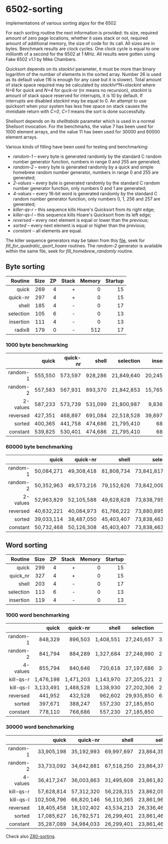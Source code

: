 # 6502-sorting
implementations of various sorting algos for the 6502

For each sorting routine the next information is provided:  its size, required amount of zero page locations, whether it uses stack or not, required amount of additional memory, the size of code for its call.  All sizes are in bytes.  Benchmark results are clock cycles.  One clock cycle is equal to one millionth of a second for the 6502 at 1 MHz.  All results were gotten using Fake 6502 v1.1 by Mike Chambers.

Quicksort depends on its *stacklvl* parameter, it must be more than binary logarithm of the number of elements in the sorted array.  Number 26 is used as its default value (16 is enough for any case but it is slower).  Total amount of stack space required may be calculated by *stacklvl\*N*+*stackint* where *N=6* for *quick* and *N=4* for *quck-nr* (nr means no recursion), *stackint* is amount of stack space reserved for interrupts, it is 10 by default.  If interrupts are disabled *stackint* may be equal to 0.  An attempt to use quicksort when your system has less free space on stack causes the immidiate return with *C=0*, *C=1* means the sort is done successfully.

Shellsort depends on its *shelltabidx* parameter which is used in a normal Shellsort invocation.  For the benchmarks, the value 7 has been used for 1000 element arrays, and the value 11 has been used for 30000 and 60000 element arrays.

Various kinds of filling have been used for testing and benchmarking:
  * *random-1* &ndash; every byte is generated randomly by the standard C random number generator function, numbers in range 0 and 255 are generated;
  * *random-2* &ndash; every byte is generated randomly by a quick and simple homebrew random number generator, numbers in range 0 and 255 are generated;
  * *2-values* &ndash; every byte is generated randomly by the standard C random number generator function, only numbers 0 and 1 are generated;
  * *4-values* &ndash; every 16-bit word is generated randomly by the standard C random number generator function, only numbers 0, 1, 256 and 257 are generated;
  * *killer-qs-r* &ndash; this sequence kills Hoare's Quicksort from its right edge;
  * *killer-qs-l* &ndash; this sequence kills Hoare's Quicksort from its left edge;
  * *reversed* &ndash; every next element is equal or lower than the previous;
  * *sorted* &ndash; every next element is equal or higher than the previous;
  * *constant* &ndash; all elements are equal.

The killer sequence generators may be taken from this [file](https://github.com/litwr2/research-of-sorting/blob/master/fillings.cpp), seek for *fill_for_quadratic_qsort_hoare* routines.  The *random-2* generator is available within the same file, seek for *fill_homebrew_randomly* routine.

## Byte sorting

Routine  | Size | ZP | Stack | Memory | Startup
--------:|-----:|---:|------:|-------:|-------:
quick    |  269 |  4 |     + |      0 |      15
quick-nr |  297 |  4 |     + |      0 |      15
shell    |  185 |  4 |     - |      0 |      17
selection|  105 |  6 |     - |      0 |      13
insertion|  111 |  4 |     - |      0 |      13
radix8   |  179 |  0 |     - |    512 |      17

### 1000 byte benchmarking

  &nbsp; |    quick | quick-nr|   shell |  selection |  insertion | radix8
--------:|---------:|--------:|--------:|-----------:|-----------:|-------:
random-1 |  555,550 | 573,597 | 928,286 | 21,849,640 | 20,245,935 | 116,252
random-2 |  557,583 | 567,931 | 893,370 | 21,842,853 | 15,765,512 | 116,252
2-values |  587,233 | 573,739 | 531,099 | 21,800,987 |  9,836,179 | 116,288
reversed |  427,351 | 468,897 | 691,084 | 22,518,528 | 39,897,518 | 116,252
sorted   |  400,365 | 441,758 | 474,686 | 21,795,410 |     68,064 | 116,252
constant |  539,825 | 530,401 | 474,686 | 21,795,410 |     68,064 | 116,306

### 60000 byte benchmarking

  &nbsp; |    quick | quick-nr |    shell |    selection |     insertion |  radix8 
--------:|---------:|---------:|---------:|-------------:|--------------:|--------:
random-1 |50,084,271|49,308,418|81,808,734|73,841,817,736| 71,753,189,534|6,138,752
random-2 |50,352,963|49,573,216|79,152,626|73,842,009,004| 71,361,558,850|6,139,850
2-values |52,963,829|52,105,588|49,628,628|73,838,795,948| 35,873,116,983|6,142,604
reversed |40,632,221|40,084,973|61,766,222|73,880,895,907|143,557,968,559|6,138,752
sorted   |39,033,114|38,487,050|45,403,407|73,838,463,990|      4,084,222|6,138,752
constant |50,732,468|50,126,308|45,403,407|73,838,463,990|      4,084,222|6,142,622

## Word sorting

Routine  | Size | ZP | Stack | Memory | Startup
--------:|-----:|---:|------:|-------:|-------:
quick    |  299 |  4 |     + |      0 |      15
quick_nr |  327 |  4 |     + |      0 |      15
shell    |  203 |  4 |     - |      0 |      17
selection|  113 |  6 |     - |      0 |      13
insertion|  119 |  4 |     - |      0 |      13

### 1000 word benchmarking

  &nbsp; |   quick | quick-nr|   shell | selection | insertion 
--------:|--------:|--------:|--------:|----------:|----------:
random-1 |  848,329|  896,503|1,408,551| 27,245,657| 32,354,469
random-2 |  841,794|  884,289|1,327,684| 27,248,990| 27,659,096
4-values |  855,794|  840,646|  720,618| 27,197,686| 24,218,444
kill-qs-r|1,476,198|1,471,203|1,143,970| 27,205,221| 21,276,935
kill-qs-l|3,133,491|1,488,528|1,138,930| 27,202,306| 21,276,591
reversed |  441,952|  432,528|  962,602| 29,935,850| 63,558,642
sorted   |  397,671|  388,247|  557,230| 27,185,850|     80,124
constant |  778,110|  768,686|  557,230| 27,185,850|     80,124

### 30000 word benchmarking

  &nbsp; |     quick |  quick-nr |    shell |    selection |    insertion 
--------:|----------:|----------:|---------:|-------------:|-------------:
random-1 | 33,905,198| 35,192,993|69,997,697|23,864,359,064|28,620,322,011
random-2 | 33,733,092| 34,642,881|67,518,250|23,864,371,362|28,465,154,836
4-values | 36,417,247| 36,003,863|31,495,608|23,861,826,875|21,361,142,600
kill-qs-r| 57,628,814| 57,312,320|56,228,315|23,862,054,982|19,072,438,388
kill-qs-l|102,508,796| 66,820,146|56,110,365|23,861,964,826|19,072,437,339
reversed | 18,405,458| 18,102,402|43,534,213|26,336,469,870|57,209,527,766
sorted   | 17,085,627| 16,782,571|26,299,401|23,861,469,870|     2,404,210
constant | 35,287,089| 34,984,033|26,299,401|23,861,469,870|     2,404,210

Check also [Z80-sorting](https://github.com/litwr2/Z80-sorting).
